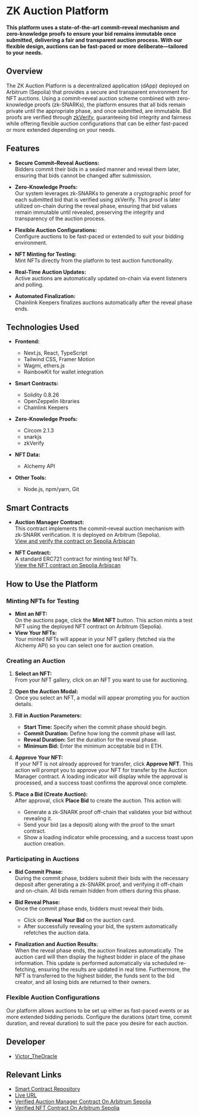 # ZK Auction Platform

**This platform uses a state-of-the-art commit–reveal mechanism and zero-knowledge proofs to ensure your bid remains immutable once submitted, delivering a fair and transparent auction process. With our flexible design, auctions can be fast-paced or more deliberate—tailored to your needs.**

## Overview

The ZK Auction Platform is a decentralized application (dApp) deployed on Arbitrum (Sepolia) that provides a secure and transparent environment for NFT auctions. Using a commit–reveal auction scheme combined with zero-knowledge proofs (zk-SNARKs), the platform ensures that all bids remain private until the appropriate phase, and once submitted, are immutable. Bid proofs are verified through [zkVerify](https://docs.zkverify.io/), guaranteeing bid integrity and fairness while offering flexible auction configurations that can be either fast-paced or more extended depending on your needs.


## Features

- **Secure Commit–Reveal Auctions:**  
  Bidders commit their bids in a sealed manner and reveal them later, ensuring that bids cannot be changed after submission.
  
- **Zero-Knowledge Proofs:**  
  Our system leverages zk-SNARKs to generate a cryptographic proof for each submitted bid that is verified using zkVerify. This proof is later utilized on-chain during the reveal phase, ensuring that bid values remain immutable until revealed, preserving the integrity and transparency of the auction process.
  
- **Flexible Auction Configurations:**  
  Configure auctions to be fast-paced or extended to suit your bidding environment.
  
- **NFT Minting for Testing:**  
  Mint NFTs directly from the platform to test auction functionality.
  
- **Real-Time Auction Updates:**  
  Active auctions are automatically updated on-chain via event listeners and polling.
  
- **Automated Finalization:**  
  Chainlink Keepers finalizes auctions automatically after the reveal phase ends.

## Technologies Used

- **Frontend:**  
  - Next.js, React, TypeScript  
  - Tailwind CSS, Framer Motion  
  - Wagmi, ethers.js  
  - RainbowKit for wallet integration
  
- **Smart Contracts:**  
  - Solidity 0.8.26  
  - OpenZeppelin libraries  
  - Chainlink Keepers
  
- **Zero-Knowledge Proofs:**  
  - Circom 2.1.3  
  - snarkjs
  - zkVerify
  
- **NFT Data:**  
  - Alchemy API
  
- **Other Tools:**  
  - Node.js, npm/yarn, Git

## Smart Contracts

- **Auction Manager Contract:**  
  This contract implements the commit–reveal auction mechanism with zk-SNARK verification. It is deployed on Arbitrum (Sepolia).  
  [View and verify the contract on Sepolia Arbiscan](https://sepolia.arbiscan.io/address/0x9c47e71c4aeeaf4163e9abdbb10bf30811db6fb0)

- **NFT Contract:**  
  A standard ERC721 contract for minting test NFTs.  
  [View the NFT contract on Sepolia Arbiscan](https://sepolia.arbiscan.io/address/0xa39501fa04a52ba2a783d686f01db0f52ab50da7)

## How to Use the Platform

### Minting NFTs for Testing

- **Mint an NFT:**  
  On the auctions page, click the **Mint NFT** button. This action mints a test NFT using the deployed NFT contract on Arbitrum (Sepolia).  
- **View Your NFTs:**  
  Your minted NFTs will appear in your NFT gallery (fetched via the Alchemy API) so you can select one for auction creation.

### Creating an Auction

1. **Select an NFT:**  
   From your NFT gallery, click on an NFT you want to use for auctioning.
   
2. **Open the Auction Modal:**  
   Once you select an NFT, a modal will appear prompting you for auction details.

3. **Fill in Auction Parameters:**  
   - **Start Time:** Specify when the commit phase should begin.
   - **Commit Duration:** Define how long the commit phase will last.
   - **Reveal Duration:** Set the duration for the reveal phase.
   - **Minimum Bid:** Enter the minimum acceptable bid in ETH.
   
4. **Approve Your NFT:**  
   If your NFT is not already approved for transfer, click **Approve NFT**. This action will prompt you to approve your NFT for transfer by the Auction Manager contract. A loading indicator will display while the approval is processed, and a success toast confirms the approval once complete.

5. **Place a Bid (Create Auction):**  
   After approval, click **Place Bid** to create the auction. This action will:
   - Generate a zk-SNARK proof off-chain that validates your bid without revealing it.
   - Send your bid (as a deposit) along with the proof to the smart contract.
   - Show a loading indicator while processing, and a success toast upon auction creation.
   
### Participating in Auctions

- **Bid Commit Phase:**  
  During the commit phase, bidders submit their bids with the necessary deposit after generating a zk-SNARK proof, and verifying it off-chain and on-chain. All bids remain hidden from others during this phase.

- **Bid Reveal Phase:**  
  Once the commit phase ends, bidders must reveal their bids.  
  - Click on **Reveal Your Bid** on the auction card.
  - After successfully revealing your bid, the system automatically refetches the auction data.
  
- **Finalization and Auction Results:**  
  When the reveal phase ends, the auction finalizes automatically. The auction card will then display the highest bidder in place of the phase information. This update is performed automatically via scheduled re-fetching, ensuring the results are updated in real time. Furthermore, the NFT is transferred to the highest bidder, the funds sent to the bid creator, and all losing bids are returned to their owners.

### Flexible Auction Configurations

Our platform allows auctions to be set up either as fast-paced events or as more extended bidding periods. Configure the durations (start time, commit duration, and reveal duration) to suit the pace you desire for each auction.

## Developer

- [Victor_TheOracle](https://x.com/victorokpukpan_)

## Relevant Links

- [Smart Contract Repository](https://github.com/Victor-Okpukpan/zk-auction-contract)
- [Live URL](https://zk-auction.vercel.app/)
- [Verified Auction Manager Contract On Arbitrum Sepolia](https://sepolia.arbiscan.io/address/0x9c47e71c4aeeaf4163e9abdbb10bf30811db6fb0)
- [Verified NFT Contract On Arbitrum Sepolia](https://sepolia.arbiscan.io/address/0xa39501fa04a52ba2a783d686f01db0f52ab50da7)
